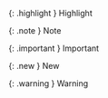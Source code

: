 {: .highlight }
Highlight

{: .note }
Note

{: .important }
Important

{: .new }
New

{: .warning }
Warning
